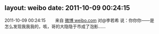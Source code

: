layout: weibo
date: 2011-10-09 00:24:15
---
2011-10-09 00:24:15  &nbsp;&nbsp;&nbsp;&nbsp;&nbsp;&nbsp; 来自 <a href="http://weibo.com/" rel="nofollow">微博 weibo.com</a>
对@李若希 说：你你你——是怎么发现我我我的，咳，哥的大隐隐于市成了泡影…… ​​​

